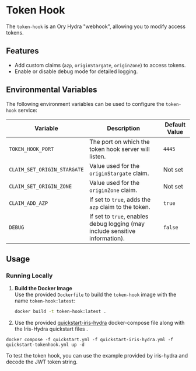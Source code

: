# Token Hook

The `token-hook` is an Ory Hydra "webhook", allowing you to modify access tokens.

## Features

- Add custom claims (`azp`, `originStargate`, `originZone`) to access tokens.
- Enable or disable debug mode for detailed logging.

## Environmental Variables

The following environment variables can be used to configure the `token-hook` service:

| Variable                    | Description                                                                  | Default Value |
|-----------------------------|------------------------------------------------------------------------------|---------------|
| `TOKEN_HOOK_PORT`           | The port on which the token hook server will listen.                         | `4445`        |
| `CLAIM_SET_ORIGIN_STARGATE` | Value used for the `originStargate` claim.                                   | Not set       |      
| `CLAIM_SET_ORIGIN_ZONE`     | Value used for the `originZone` claim.                                       | Not set       |
| `CLAIM_ADD_AZP`             | If set to `true`, adds the `azp` claim to the token.                         | `true`        |
| `DEBUG`                     | If set to `true`, enables debug logging (may include sensitive information). | `false`       |

## Usage

### Running Locally

1. **Build the Docker Image**  
   Use the provided `Dockerfile` to build the `token-hook` image with the name `token-hook:latest`:
   ```bash
   docker build -t token-hook:latest .

2. Use the provided [quickstart-iris-hydra](quickstart-token-hook.yml) docker-compose file along with the Iris-Hydra
   quickstart files .

```shell
docker compose -f quickstart.yml -f quickstart-iris-hydra.yml -f quickstart-tokenhook.yml up -d
```

To test the token hook, you can use the example provided by iris-hydra and decode the JWT token string.